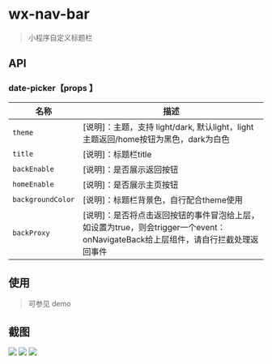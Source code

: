 

# wx-nav-bar

> 小程序自定义标题栏

## API

### date-picker【props 】

| 名称         | 描述                                                                                                           |
| ------------ | -------------------------------------------------------------------------------------------------------------- |
| `theme`       | [说明]：主题，支持 light/dark, 默认light，light主题返回/home按钮为黑色，dark为白色                                                  |
| `title` | [说明]：标题栏title |
| `backEnable` | [说明]：是否展示返回按钮 |
| `homeEnable` | [说明]：是否展示主页按钮 |
| `backgroundColor` | [说明]：标题栏背景色，自行配合theme使用 |
| `backProxy` | [说明]：是否将点击返回按钮的事件冒泡给上层，如设置为true，则会trigger一个event：onNavigateBack给上层组件，请自行拦截处理返回事件 |

## 使用

> 可参见 demo

## 截图

![](https://github.com/yautah/wx-nav-bar/blob/master/snapshots/1.png?raw=true)
![](https://github.com/yautah/wx-nav-bar/blob/master/snapshots/2.png?raw=true)
![](https://github.com/yautah/wx-nav-bar/blob/master/snapshots/3.png?raw=true)

